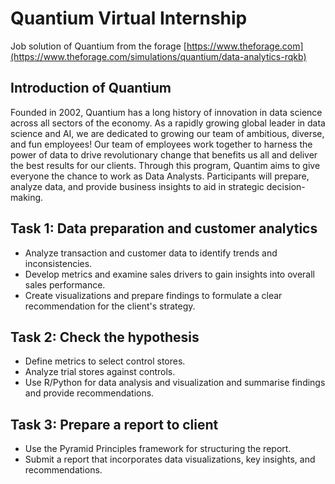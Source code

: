 # Quantium Virtual Internship
Job solution of Quantium from the forage [https://www.theforage.com](https://www.theforage.com/simulations/quantium/data-analytics-rqkb)

## Introduction of Quantium
Founded in 2002, Quantium has a long history of innovation in data science across all sectors of the economy. As a rapidly growing global leader in data science and AI, we are dedicated to growing our team of ambitious, diverse, and fun employees! Our team of employees work together to harness the power of data to drive revolutionary change that benefits us all and deliver the best results for our clients.
Through this program, Quantim aims to give everyone the chance to work as Data Analysts. Participants will prepare, analyze data, and provide business insights to aid in strategic decision-making.

## Task 1: Data preparation and customer analytics
* Analyze transaction and customer data to identify trends and inconsistencies. 
* Develop metrics and examine sales drivers to gain insights into overall sales performance. 
* Create visualizations and prepare findings to formulate a clear recommendation for the client's strategy.

## Task 2: Check the hypothesis
* Define metrics to select control stores.
* Analyze trial stores against controls.
* Use R/Python for data analysis and visualization and summarise findings and provide recommendations.

## Task 3: Prepare a report to client
* Use the Pyramid Principles framework for structuring the report.
* Submit a report that incorporates data visualizations, key insights, and recommendations.
